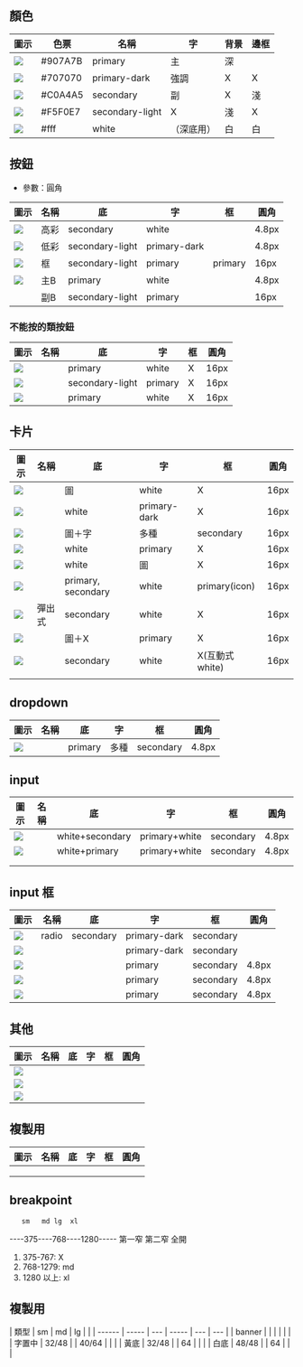 ## 顏色

| 圖示                                 | 色票    | 名稱            | 字         | 背景 | 邊框 |
| ------------------------------------ | ------- | --------------- | ---------- | ---- | ---- |
| ![](./mdImg/2022-02-17-13-59-42.png) | #907A7B | primary         | 主         | 深   |      |
| ![](./mdImg/2022-02-17-13-59-21.png) | #707070 | primary-dark    | 強調       | X    | X    |
| ![](./mdImg/2022-02-17-13-59-53.png) | #C0A4A5 | secondary       | 副         | X    | 淺   |
| ![](./mdImg/2022-02-17-14-00-02.png) | #F5F0E7 | secondary-light | X          | 淺   | X    |
| ![](./mdImg/2022-02-17-13-59-11.png) | #fff    | white           | （深底用） | 白   | 白   |

## 按鈕

- 參數：圓角

| 圖示                                 | 名稱 | 底              | 字           | 框      | 圓角  |
| ------------------------------------ | ---- | --------------- | ------------ | ------- | ----- |
| ![](./mdImg/2022-02-17-14-11-13.png) | 高彩 | secondary       | white        |         | 4.8px |
| ![](./mdImg/2022-02-17-13-56-39.png) | 低彩 | secondary-light | primary-dark |         | 4.8px |
| ![](./mdImg/2022-02-17-14-11-49.png) | 框   | secondary-light | primary      | primary | 16px  |
| ![](./mdImg/2022-02-17-14-15-18.png) | 主B  | primary         | white        |         | 4.8px |
|                                      | 副B  | secondary-light | primary      |         | 16px  |

### 不能按的類按鈕

| 圖示                                 | 名稱 | 底              | 字      | 框  | 圓角 |
| ------------------------------------ | ---- | --------------- | ------- | --- | ---- |
| ![](./mdImg/2022-02-17-14-18-01.png) |      | primary         | white   | X   | 16px |
| ![](./mdImg/2022-02-17-14-18-12.png) |      | secondary-light | primary | X   | 16px |
| ![](./mdImg/2022-02-17-14-22-07.png) |      | primary         | white   | X   | 16px |


## 卡片

| 圖示                                 | 名稱   | 底                 | 字           | 框             | 圓角 |
| ------------------------------------ | ------ | ------------------ | ------------ | -------------- | ---- |
| ![](./mdImg/2022-02-17-14-13-13.png) |        | 圖                 | white        | X              | 16px |
| ![](./mdImg/2022-02-17-14-14-26.png) |        | white              | primary-dark | X              | 16px |
| ![](./mdImg/2022-02-17-14-14-59.png) |        | 圖＋字             | 多種         | secondary      | 16px |
| ![](./mdImg/2022-02-17-14-15-42.png) |        | white              | primary      | X              | 16px |
| ![](./mdImg/2022-02-17-14-23-19.png) |        | white              | 圖           | X              | 16px |
| ![](./mdImg/2022-02-17-14-23-50.png) |        | primary, secondary | white        | primary(icon)  | 16px |
| ![](./mdImg/2022-02-17-14-24-41.png) | 彈出式 | secondary          | white        | X              | 16px |
| ![](./mdImg/2022-02-17-14-26-37.png) |        | 圖＋X              | primary      | X              | 16px |
| ![](./mdImg/2022-02-17-14-27-37.png) |        | secondary          | white        | X(互動式white) | 16px |
|                                      |

## dropdown
| 圖示                                 | 名稱 | 底      | 字   | 框        | 圓角  |
| ------------------------------------ | ---- | ------- | ---- | --------- | ----- |
| ![](./mdImg/2022-02-17-14-21-35.png) |      | primary | 多種 | secondary | 4.8px |

## input

| 圖示                                 | 名稱 | 底              | 字            | 框        | 圓角  |
| ------------------------------------ | ---- | --------------- | ------------- | --------- | ----- |
| ![](./mdImg/2022-02-17-14-16-43.png) |      | white+secondary | primary+white | secondary | 4.8px |
| ![](./mdImg/2022-02-17-14-22-42.png) |      | white+primary   | primary+white | secondary | 4.8px |
|                                      |      |                 |               |           |       |
|                                      |      |                 |               |           |       |


## input 框

| 圖示                                 | 名稱  | 底        | 字           | 框        | 圓角  |
| ------------------------------------ | ----- | --------- | ------------ | --------- | ----- |
| ![](./mdImg/2022-02-17-14-19-21.png) | radio | secondary | primary-dark | secondary |       |
| ![](./mdImg/2022-02-17-14-19-58.png) |       |           | primary-dark | secondary |       |
| ![](./mdImg/2022-02-17-14-20-16.png) |       |           | primary      | secondary | 4.8px |
| ![](./mdImg/2022-02-17-14-20-28.png) |       |           | primary      | secondary | 4.8px |
| ![](./mdImg/2022-02-17-14-22-57.png) |       |           | primary      | secondary | 4.8px |


## 其他
| 圖示                                 | 名稱 | 底  | 字  | 框  | 圓角 |
| ------------------------------------ | ---- | --- | --- | --- | ---- |
| ![](./mdImg/2022-02-17-14-25-18.png) |      |     |     |     |      |
| ![](./mdImg/2022-02-17-14-25-53.png) |      |     |     |     |      |
| ![](./mdImg/2022-02-17-14-27-11.png) |      |     |     |     |      |

## 複製用
| 圖示 | 名稱 | 底  | 字  | 框  | 圓角 |
| ---- | ---- | --- | --- | --- | ---- |
|      |      |     |     |     |      |
|      |      |     |     |     |      |
|      |      |     |     |     |      |


## breakpoint
       sm   md lg  xl   
----375----768----1280-----
      第一窄  第二窄  全開
1. 375-767: X
2. 768-1279: md
3. 1280 以上: xl



## 複製用
| 類型   | sm    | md  | lg    |     |
| ------ | ----- | --- | ----- | --- | --- |
| banner |       |     |       |     |     |
| 字置中 | 32/48 |     | 40/64 |     |     |
| 黃底   | 32/48 |     | 64    |     |     |
| 白底   | 48/48 |     | 64    |     |     |

